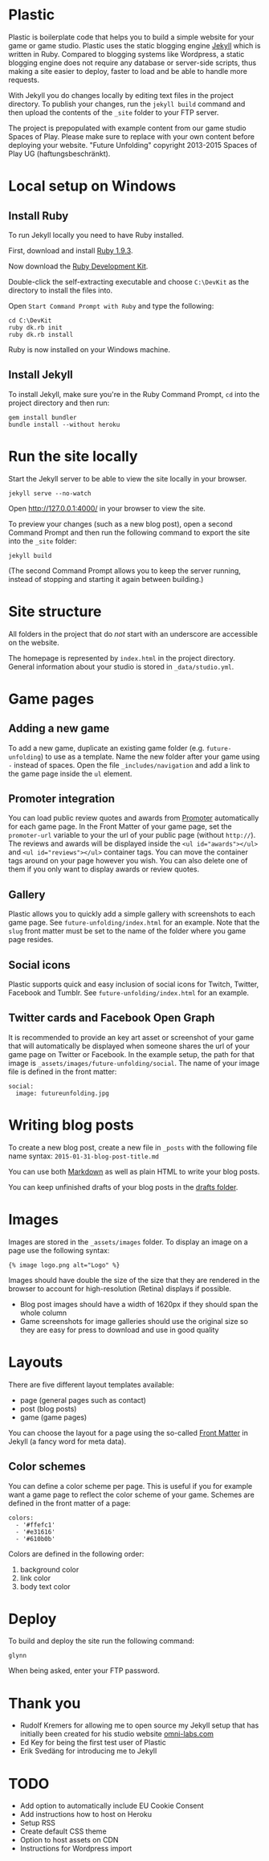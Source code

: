 Plastic
=======

Plastic is boilerplate code that helps you to build a simple website for your game or game studio. Plastic uses the static blogging engine [Jekyll](http://jekyllrb.com) which is written in Ruby. Compared to blogging systems like Wordpress, a static blogging engine does not require any database or server-side scripts, thus making a site easier to deploy, faster to load and be able to handle more requests.

With Jekyll you do changes locally by editing text files in the project directory. To publish your changes, run the `jekyll build` command and then upload the contents of the `_site` folder to your FTP server.

The project is prepopulated with example content from our game studio Spaces of Play. Please make sure to replace with your own content before deploying your website. "Future Unfolding" copyright 2013-2015 Spaces of Play UG (haftungsbeschränkt).

# Local setup on Windows

## Install Ruby

To run Jekyll locally you need to have Ruby installed.

First, download and install [Ruby 1.9.3](http://dl.bintray.com/oneclick/rubyinstaller/rubyinstaller-1.9.3-p551.exe?direct).

Now download the [Ruby Development Kit](https://github.com/downloads/oneclick/rubyinstaller/DevKit-tdm-32-4.5.2-20111229-1559-sfx.exe
).

Double-click the self-extracting executable and choose `C:\DevKit` as the directory to install the files into.

Open `Start Command Prompt with Ruby` and type the following:

```
cd C:\DevKit
ruby dk.rb init
ruby dk.rb install
```

Ruby is now installed on your Windows machine.

## Install Jekyll

To install Jekyll, make sure you're in the Ruby Command Prompt, `cd` into the project directory and then run:

```
gem install bundler
bundle install --without heroku
```

# Run the site locally

Start the Jekyll server to be able to view the site locally in your browser.

```
jekyll serve --no-watch
```

Open http://127.0.0.1:4000/ in your browser to view the site.

To preview your changes (such as a new blog post), open a second Command Prompt and then run the following command to export the site into the `_site` folder:

```
jekyll build
```

(The second Command Prompt allows you to keep the server running, instead of stopping and starting it again between building.)

# Site structure

All folders in the project that do _not_ start with an underscore are accessible on the website. 

The homepage is represented by `index.html` in the project directory. General information about your studio is stored in `_data/studio.yml`.

# Game pages

## Adding a new game

To add a new game, duplicate an existing game folder (e.g. `future-unfolding`) to use as a template. Name the new folder after your game using `-` instead of spaces. Open the file `_includes/navigation` and add a link to the game page inside the `ul` element.

## Promoter integration

You can load public review quotes and awards from [Promoter](http://www.promoterapp.com) automatically for each game page. In the Front Matter of your game page, set the `promoter-url` variable to your the url of your public page (without `http://`). The reviews and awards will be displayed inside the `<ul id="awards"></ul>` and `<ul id="reviews"></ul>` container tags. You can move the container tags around on your page however you wish. You can also delete one of them if you only want to display awards or review quotes.

## Gallery

Plastic allows you to quickly add a simple gallery with screenshots to each game page. See `future-unfolding/index.html` for an example. Note that the `slug` front matter must be set to the name of the folder where you game page resides.

## Social icons

Plastic supports quick and easy inclusion of social icons for Twitch, Twitter, Facebook and Tumblr. See `future-unfolding/index.html` for an example.

## Twitter cards and Facebook Open Graph

It is recommended to provide an key art asset or screenshot of your game that will automatically be displayed when someone shares the url of your game page on Twitter or Facebook. In the example setup, the path for that image is `_assets/images/future-unfolding/social`. The name of your image file is defined in the front matter:

```
social:
  image: futureunfolding.jpg
```

# Writing blog posts

To create a new blog post, create a new file in `_posts` with the following file name syntax: `2015-01-31-blog-post-title.md`

You can use both [Markdown](http://daringfireball.net/projects/markdown/syntax) as well as plain HTML to write your blog posts.

You can keep unfinished drafts of your blog posts in the [drafts folder](http://jekyllrb.com/docs/drafts/).

# Images

Images are stored in the `_assets/images` folder. To display an image on a page use the following syntax:

```
{% image logo.png alt="Logo" %}
```

Images should have double the size of the size that they are rendered in the browser to account for high-resolution (Retina) displays if possible.

* Blog post images should have a width of 1620px if they should span the whole column
* Game screenshots for image galleries should use the original size so they are easy for press to download and use in good quality 

# Layouts

There are five different layout templates available:

* page (general pages such as contact)
* post (blog posts)
* game (game pages)

You can choose the layout for a page using the so-called [Front Matter](http://jekyllrb.com/docs/frontmatter/) in Jekyll (a fancy word for meta data).

## Color schemes

You can define a color scheme per page. This is useful if you for example want a game page to reflect the color scheme of your game. Schemes are defined in the front matter of a page:

```
colors:
  - '#ffefc1'
  - '#e31616'
  - '#610b0b'
```

Colors are defined in the following order:

1. background color
2. link color
3. body text color

# Deploy

To build and deploy the site run the following command:

```
glynn
```

When being asked, enter your FTP password.

# Thank you

* Rudolf Kremers for allowing me to open source my Jekyll setup that has initially been created for his studio website [omni-labs.com](http://www.omni-labs.com)
* Ed Key for being the first test user of Plastic
* Erik Svedäng for introducing me to Jekyll

# TODO

* Add option to automatically include EU Cookie Consent
* Add instructions how to host on Heroku
* Setup RSS
* Create default CSS theme
* Option to host assets on CDN
* Instructions for Wordpress import